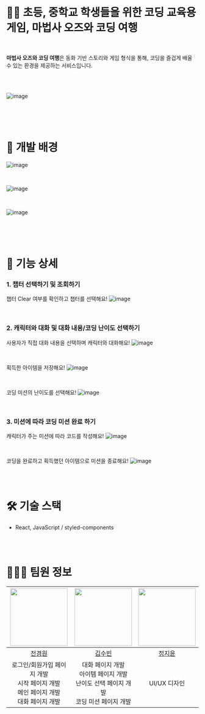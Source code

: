 # 🧑‍💻 초등, 중학교 학생들을 위한 코딩 교육용 게임, 마법사 오즈와 코딩 여행

<br/>

**마법사 오즈와 코딩 여행**은 동화 기반 스토리와 게임 형식을 통해, 코딩을 즐겁게 배울 수 있는 환경을 제공하는 서비스입니다.

<br/>
<br/>

![image](https://github.com/user-attachments/assets/4ed69c97-7fd3-439a-8355-1abd7c074657)

<br/>
<br/>
<br/>

# 📖 개발 배경

![image](https://github.com/user-attachments/assets/c7033132-57ac-43c3-add3-599b8061e735)

<br/>

![image](https://github.com/user-attachments/assets/20d8e9f5-7e40-4525-ab6f-debc780732df)

<br/>

![image](https://github.com/user-attachments/assets/e458f43f-4f84-4c9c-901d-f8bcfdf09fb7)

<br/>
<br/>
<br/>

# 📱 기능 상세
### 1. 챕터 선택하기 및 조회하기
챕터 Clear 여부를 확인하고 챕터를 선택해요!
![image](https://github.com/user-attachments/assets/51d5aa09-12e1-4ed5-aa40-d35ad76904f1)

<br/>

### 2. 캐릭터와 대화 및 대화 내용/코딩 난이도 선택하기
사용자가 직접 대화 내용을 선택하며 캐릭터와 대화해요!
![image](https://github.com/user-attachments/assets/5b05121d-733d-4511-ae99-f0a8ac3e1a7f)

<br/>

획득한 아이템을 저장해요!
![image](https://github.com/user-attachments/assets/da0ae1d5-e188-494a-b798-33863cdfbecc)

<br/>

코딩 미션의 난이도를 선택해요!
![image](https://github.com/user-attachments/assets/452a9282-468c-4ee3-ac40-756e063bf152)

<br/>

### 3. 미션에 따라 코딩 미션 완료 하기
캐릭터가 주는 미션에 따라 코드를 작성해요!
![image](https://github.com/user-attachments/assets/096c4848-2489-4780-8614-7b695449342e)

<br/>

코딩을 완료하고 획득했던 아이템으로 미션을 종료해요!
![image](https://github.com/user-attachments/assets/845b2f53-1343-4da1-9ba1-6ff9d750b55a)

<br/>
<br/>

# 🛠️ 기술 스택

- React, JavaScript / styled-components

<br/>
<br/>

# 🧑🏻‍💻 팀원 정보

|                      <img src="https://avatars.githubusercontent.com/u/96944509?v=4" width=150px>                       |      <img src="https://avatars.githubusercontent.com/u/126058381?v=4" width=150px>      |      <img src="https://avatars.githubusercontent.com/u/109013108?v=4" width=150px>      |   
| :---------------------------------------------------------------------------------------------------------------------: | :------------------------------------------------------------------------------------: | :----------------------------------------------------------------------------------------: |
|                                        [전경원](https://github.com/jeonkyungwon)                                        |                          [김수빈](https://github.com/rla124)                           |                          [정지윤](https://github.com/just-stopyoon)                            |
| 로그인/회원가입 페이지 개발<br/>시작 페이지 개발<br/>메인 페이지 개발<br/>대화 페이지 개발 | 대화 페이지 개발<br/>아이템 페이지 개발<br/>난이도 선택 페이지 개발<br/>코딩 미션 페이지 개발 | UI/UX 디자인 | 

<br/>
